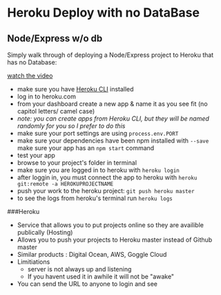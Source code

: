 

Heroku Deploy with no DataBase
===

Node/Express w/o db
---

Simply walk through of deploying a Node/Express project to Heroku that has no Database:

[watch the video](https://drive.google.com/open?id=0B4chxONqp0heemVzZkFVUFcxbE0)

- make sure you have [Heroku CLI](https://devcenter.heroku.com/articles/heroku-cli) installed
- log in to heroku.com
- from your dashboard create a new app & name it as you see fit (no capitol letters/ camel case)
- *note: you can create apps from Heroku CLI, but they will be named randomly for you so I prefer to do this*
- make sure your port settings are using ```process.env.PORT```
- make sure your dependencies have been npm installed with ```--save```
make sure your app has an ```npm start``` command
- test your app
- browse to your project's folder in terminal
- make sure you are logged in to heroku with ```heroku login```
- after loggin in, you must connect the app to heroku with ```heroku git:remote -a HEROKUPROJECTNAME```
- push your work to the heroku project: ```git push heroku master```
- to see the logs from heroku's terminal run ```heroku logs```


###Heroku
  - Service that allows you to put projects online so they are availible publically (Hosting)
  - Allows you to push your projects to Heroku master instead of Github master 
  - Similar products : Digital Ocean, AWS, Goggle Cloud
  - Limitiations 
    - server is not always up and listening
    - If you havent used it in awhile it will not be "awake"
  - You can send the URL to anyone to login and see
  
